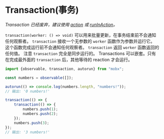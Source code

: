 # Transaction(事务)

_Transaction 已经废弃，建议使用 [*action*](https://mobx.js.org/refguide/action.html) 或 [*runInAction*](https://mobx.js.org/refguide/action.html#-runinaction-name-thunk)。_

`transaction(worker: () => void)` 可以用来批量更新，在事务结束前不会通知任何观察者。
`transaction` 接收一个无参数的 `worker` 函数作为参数并运行它。
这个函数完成运行前不会通知任何观察者。
`transaction` 返回 `worker` 函数返回的任何值。
注意 `transaction` 完全是同步运行的。
Transactions 可以嵌套。只有在完成最外面的 `transaction` 后，其他等待的 reaction 才会运行。

```javascript
import {observable, transaction, autorun} from "mobx";

const numbers = observable([]);

autorun(() => console.log(numbers.length, "numbers!"));
// 输出: '0 numbers!'

transaction(() => {
	transaction(() => {
		numbers.push(1);
		numbers.push(2);
	});
	numbers.push(3);
});
// 输出: '3 numbers!'
```
